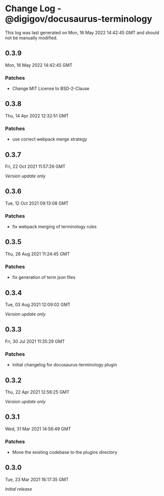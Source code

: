 # Change Log - @digigov/docusaurus-terminology

This log was last generated on Mon, 16 May 2022 14:42:45 GMT and should not be manually modified.

## 0.3.9
Mon, 16 May 2022 14:42:45 GMT

### Patches

- Change MIT License to BSD-2-Clause

## 0.3.8
Thu, 14 Apr 2022 12:32:51 GMT

### Patches

- use correct webpack merge strategy

## 0.3.7
Fri, 22 Oct 2021 11:57:26 GMT

_Version update only_

## 0.3.6
Tue, 12 Oct 2021 09:13:08 GMT

### Patches

- fix webpack merging of terminology rules

## 0.3.5
Thu, 26 Aug 2021 11:24:45 GMT

### Patches

- fix generation of term json files

## 0.3.4
Tue, 03 Aug 2021 12:09:02 GMT

_Version update only_

## 0.3.3
Fri, 30 Jul 2021 11:35:29 GMT

### Patches

- Initial changelog for docusaurus-terminology plugin

## 0.3.2
Thu, 22 Apr 2021 12:56:25 GMT

_Version update only_

## 0.3.1
Wed, 31 Mar 2021 14:56:49 GMT

### Patches

- Move the existing codebase to the plugins directory

## 0.3.0
Tue, 23 Mar 2021 16:17:35 GMT

_Initial release_

